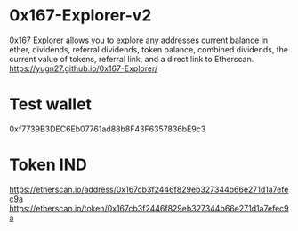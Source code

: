 # 0x167-Explorer-v2
0x167 Explorer allows you to explore any addresses current balance in ether, dividends, referral dividends, token balance, combined dividends, the current value of tokens, referral link, and a direct link to Etherscan.
https://yugn27.github.io/0x167-Explorer/


# Test wallet
0xf7739B3DEC6Eb07761ad88b8F43F6357836bE9c3

# Token IND
https://etherscan.io/address/0x167cb3f2446f829eb327344b66e271d1a7efec9a
https://etherscan.io/token/0x167cb3f2446f829eb327344b66e271d1a7efec9a
